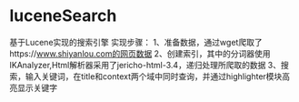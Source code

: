 # luceneSearch
基于Lucene实现的搜索引擎
实现步骤：
1、准备数据，通过wget爬取了https://www.shiyanlou.com的网页数据
2、创建索引，其中的分词器使用IKAnalyzer,Html解析器采用了jericho-html-3.4，递归处理所爬取的数据
3、搜索，输入关键词，在title和context两个域中同时查询，并通过highlighter模块高亮显示关键字